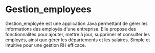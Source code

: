# Gestion_employees
Gestion_employée est une application Java permettant de gérer les informations des employés d'une entreprise. Elle propose des fonctionnalités pour ajouter, mettre à jour, supprimer et consulter les employés, ainsi que gérer les départements et les salaires. Simple et intuitive pour une gestion RH efficace.
